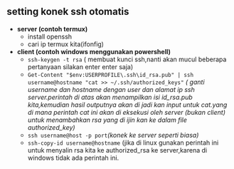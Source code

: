 setting konek ssh otomatis
------------------------------
- **server (contoh termux)**
  - install openssh
  - cari ip termux kita(ifonfig)
- **client (contoh windows menggunakan powershell)**
    - `ssh-keygen -t rsa` ( membuat kunci ssh,nanti akan mucul beberapa pertanyaan silakan enter enter saja)
    - `Get-Content "$env:USERPROFILE\.ssh\id_rsa.pub" | ssh username@hostname "cat >> ~/.ssh/authorized_keys"`
    *( ganti username dan hostname dengan user dan alamat ip ssh server.perintah di atas akan menampilkan isi id_rsa.pub kita,kemudian hasil outputnya akan di jadi kan input untuk cat.yang di mana perintah cat ini akan di eksekusi oleh server (bukan client) untuk menambahkan rsa yang di ijin kan ke dalam file authorized_key)*
    - `ssh username@host -p port`*(konek ke server seperti biasa)*
    - `ssh-copy-id username@hostname` (jika di linux gunakan perintah ini untuk menyalin rsa kita ke authorized_rsa ke server,karena di windows tidak ada perintah ini.

